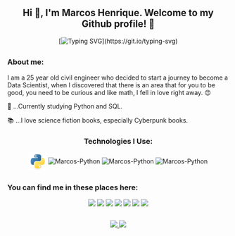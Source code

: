 <div align="center">

## Hi :wave:, I'm Marcos Henrique. Welcome to my Github profile! :vulcan_salute:	
  
[![Typing SVG](https://readme-typing-svg.herokuapp.com/?lines="For+those+who+prove+worthy...;...Paradise+awaits!")](https://git.io/typing-svg)

</div>

##

<div>
 
### About me:
  
I am a 25 year old civil engineer who decided to start a journey to become a Data Scientist, when I discovered that there is an area that for you to be good, you need to be curious and like math, I fell in love right away. :heart_eyes:

:seedling: ...Currently studying Python and SQL. 
  
:books: ...I love science fiction books, especially Cyberpunk books.
    
</div> 
  
  
<div align="center"> 

### Technologies I Use:
 
  
<img align="center" alt="Marcos-Python" height="40" width="40" src="https://raw.githubusercontent.com/devicons/devicon/master/icons/python/python-original.svg">
<img align="center" alt="Marcos-Python" height="40" width="40" src="https://cdn.jsdelivr.net/gh/devicons/devicon/icons/r/r-original.svg" />
<img align="center" alt="Marcos-Python" height="40" width="40" src="https://cdn.jsdelivr.net/gh/devicons/devicon/icons/jupyter/jupyter-original.svg" />
<img align="center" alt="Marcos-Python" height="40" width="40" src="https://cdn.jsdelivr.net/gh/devicons/devicon/icons/postgresql/postgresql-original.svg" />

</div> 
  
##

  
### You can find me in these places here:

<div align="center"> 
  
  <a href="https://twitter.com/marcoshsq" target="_blank"><img src="https://img.shields.io/badge/Twitter-1DA1F2?style=for-the-badge&logo=twitter&logoColor=white" target="_blank"></a> 
  <a href="https://instagram.com/marcoshsq" target="_blank"><img src="https://img.shields.io/badge/-Instagram-%23E4405F?style=for-the-badge&logo=instagram&logoColor=white" target="_blank"></a>
  <a href="https://www.linkedin.com/in/marcoshsq/" target="_blank"><img src="https://img.shields.io/badge/-LinkedIn-%230077B5?style=for-the-badge&logo=linkedin&logoColor=white" target="_blank"></a> 
  <a href="https://medium.com/@marcoshsq" target="_blank"><img src="https://img.shields.io/badge/Medium-12100E?style=for-the-badge&logo=medium&logoColor=white" target="_blank"></a>
  <a href="https://www.kaggle.com/marcoshsq" target="_blank"><img src="https://img.shields.io/badge/Kaggle-20BEFF?style=for-the-badge&logo=Kaggle&logoColor=white" target="_blank"></a>
  <a href="https://www.goodreads.com/marcoshsq" target="_blank"><img src="https://img.shields.io/badge/Goodreads-372213?style=for-the-badge&logo=goodreads&logoColor=white" target="_blank"></a>
 <a href = "mailto:marcoshsq@gmail.com"><img src="https://img.shields.io/badge/-Gmail-%23333?style=for-the-badge&logo=gmail&logoColor=white" target="_blank"></a>
  
</div>
  
##
  
<div align="center">
<div align="">
  <a href="https://linktr.ee/marcos_hsq">
  <img height="180em" src="https://github-readme-stats.vercel.app/api?username=marcoshsq&show_icons=true&theme=great-gatsby&include_all_commits=true&count_private=true"/>
  <img height="180em" src="https://github-readme-stats.vercel.app/api/top-langs/?username=marcoshsq&layout=compact&langs_count=7&theme=great-gatsby"/>
    
</div> 
 
